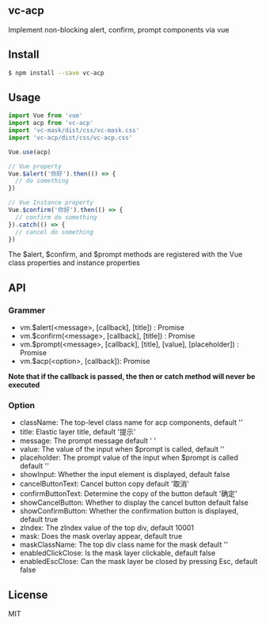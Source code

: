 ## vc-acp
Implement non-blocking alert, confirm, prompt components via vue

## Install
```sh
$ npm install --save vc-acp
```

## Usage
```javascript
import Vue from 'vue'
import acp from 'vc-acp'
import 'vc-mask/dist/css/vc-mask.css'
import 'vc-acp/dist/css/vc-acp.css'

Vue.use(acp)

// Vue property
Vue.$alert('你好').then(() => {
  // do something
})

// Vue Instance property
Vue.$confirm('你好').then(() => {
  // confirm do something
}).catch(() => {
  // cancel do something
})
```

The $alert, $confirm, and $prompt methods are registered with the Vue class properties and instance properties

## API
### Grammer
- vm.$alert(\<message>, [callback], [title]) : Promise
- vm.$confirm(\<message>, [callback], [title]) : Promise
- vm.$prompt(\<message>, [callback], [title], [value], [placeholder]) : Promise
- vm.$acp(\<option>, [callback]): Promise

**Note that if the callback is passed, the then or catch method will never be executed**

### Option
- className: The top-level class name for acp components, default ''
- title: Elastic layer title, default '提示'
- message: The prompt message default ' '
- value: The value of the input when $prompt is called, default ''
- placeholder: The prompt value of the input when $prompt is called default ''
- showInput: Whether the input element is displayed, default false
- cancelButtonText: Cancel button copy default '取消'
- confirmButtonText: Determine the copy of the button default '确定'
- showCancelButton: Whether to display the cancel button default false
- showConfirmButton: Whether the confirmation button is displayed, default true
- zIndex: The zIndex value of the top div, default 10001
- mask: Does the mask overlay appear, default true
- maskClassName: The top div class name for the mask default ''
- enabledClickClose: Is the mask layer clickable, default false
- enabledEscClose: Can the mask layer be closed by pressing Esc, default false

## License
MIT
